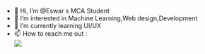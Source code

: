 - 👋 Hi, I’m @Eswar s MCA Student
- 👀 I’m interested in Machine Learning,Web design,Development
- 🌱 I’m currently learning UI/UX
- 📫 How to reach me out :
 </br > [<img src="https://img.shields.io/badge/LinkedIn-0077B5?style=for-the-badge&logo=linkedin&logoColor=white" />](https://www.linkedin.com/in/eswar-s-77bb28217)




<!---
SEswar10/SEswar10 is a ✨ special ✨ repository because its `README.md` (this file) appears on your GitHub profile.
You can click the Preview link to take a look at your changes.
--->
